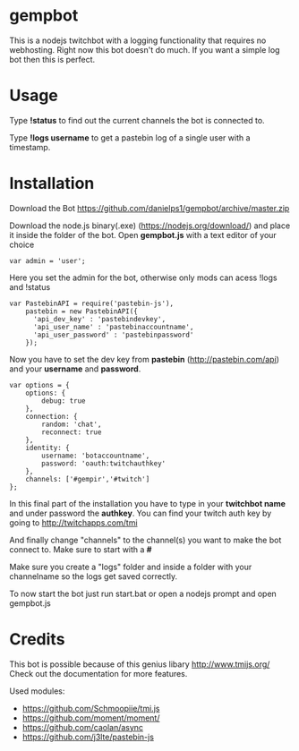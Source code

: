 # gempbot
This is a nodejs twitchbot with a logging functionality that requires no webhosting.
Right now this bot doesn't do much. If you want a simple log bot then this is perfect. 

# Usage

Type **!status** to find out the current channels the bot is connected to.

Type **!logs username** to get a pastebin log of a single user with a timestamp.


# Installation
Download the Bot https://github.com/danielps1/gempbot/archive/master.zip

Download the node.js binary(.exe) (https://nodejs.org/download/) and place it inside the folder of the bot.
Open **gempbot.js** with a text editor of your choice


    var admin = 'user';
    
    
Here you set the admin for the bot, otherwise only mods can acess !logs and !status


    var PastebinAPI = require('pastebin-js'),
        pastebin = new PastebinAPI({
          'api_dev_key' : 'pastebindevkey',
          'api_user_name' : 'pastebinaccountname',
          'api_user_password' : 'pastebinpassword'
        });
    
    
Now you have to set the dev key from **pastebin** (http://pastebin.com/api) and your **username** and **password**.

    var options = {
        options: {
            debug: true
        },
        connection: {
            random: 'chat',
            reconnect: true
        },
        identity: {
            username: 'botaccountname',
            password: 'oauth:twitchauthkey'
        },
        channels: ['#gempir','#twitch']
    };
    
In this final part of the installation you have to type in your **twitchbot name** and under password the **authkey**.
You can find your twitch auth key by going to http://twitchapps.com/tmi
  
And finally change "channels" to the channel(s) you want to make the bot connect to.
Make sure to start with a **#**

Make sure you create a "logs" folder and inside a folder with your channelname so the logs get saved correctly.

To now start the bot just run start.bat or open a nodejs prompt and open gempbot.js

# Credits 

This bot is possible because of this genius libary http://www.tmijs.org/
Check out the documentation for more features.

Used modules:
- https://github.com/Schmoopiie/tmi.js
- https://github.com/moment/moment/
- https://github.com/caolan/async
- https://github.com/j3lte/pastebin-js

